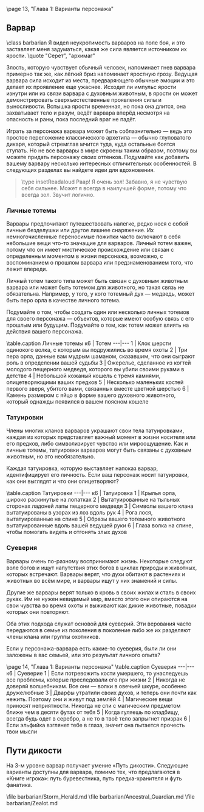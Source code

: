 \page 13, "Глава 1: Варианты персонажа"
## Варвар
\class barbarian
Я видел неукротимость варваров на поле боя, и это заставляет меня задуматься, какая же сила является источником их ярости.
\quote "Серет", "архимаг"

Злость, которую чувствует обычный человек, напоминает гнев варвара примерно так же, как лёгкий бриз напоминает яростную грозу. Ведущая варвара сила исходит из места, предваряющего обычные эмоции и это делает их проявление еще ужаснее. Исходит ли импульс ярости изнутри или из связи варвара с духовным животным, в ярости он может демонстрировать сверхъестественные проявления силы и выносливости. Вспышка ярости временная, но пока она длится, она захватывает тело и разум, ведёт варвара вперёд несмотря на опасность и раны, пока последний враг не падёт.

Играть за персонажа варвара может быть соблазнительно — ведь это простое переложение классического архетипа — обычно глуповатого дикаря, который стремглав мчится туда, куда остальные боятся ступать. Но не все варвары в мире скроены таким образом, поэтому вы можете придать персонажу своих оттенков. Подумайте как добавить вашему варвару несколько интересных отличительных особенностей. В следующих разделах вы найдете идеи для вдохновения.

> \type insetReadaloud
> Раар! Я очень зол! Забавно, я не чувствую себя сильнее. Может я всегда в наилучшей форме, потому что всегда зол. Звучит логично.
### Личные тотемы
Варвары предпочитают путешествовать налегке, редко нося с собой личные безделушки или другое лишнее снаряжение. Их немногочисленные переносимые пожитки часто включают в себя небольшие вещи что-то значащие для варваров. Личный тотем важен, потому что он имеет мистическое происхождение или связан с определенным моментом в жизни персонажа, возможно, с воспоминанием о прошлом варвара или предзнаменованием того, что лежит впереди.

Личный тотем такого типа может быть связан с духовным животным варвара или может быть тотемом для животного, но такая связь не обязательна. Например, у того, у кого тотемный дух — медведь, может быть перо орла в качестве личного тотема.

Подумайте о том, чтобы создать один или несколько личных тотемов для своего персонажа — объектов, которые имеют особую связь с его прошлым или будущим. Подумайте о том, как тотем может влиять на действия вашего персонажа.

\table.caption Личные тотемы
к6 | Тотем
---|---
1 | Клок шерсти одинокого волка, с которым вы подружились во время охоты
2 | Три пера орла, данные вам мудрым шаманом, сказавшим, что они сыграют роль в определении вашей судьбы
3 | Ожерелье, сделанное из когтей молодого пещерного медведя, которого вы убили своими руками в детстве
4 | Небольшой кожаный кошель с тремя камнями, олицетворяющими ваших предков
5 | Несколько маленьких костей первого зверя, убитого вами, связанных вместе цветной шерстью
6 | Камень размером с яйцо в форме вашего духовного животного, который однажды появился в вашем поясном кошеле

### Татуировки
Члены многих кланов варваров украшают свои тела татуировками, каждая из которых представляет важный момент в жизни носителя или его предков, либо символизирует чувство или мироощущение. Как и личные тотемы, татуировки варваров могут быть связаны с духовным животным, но это необязательно.

Каждая татуировка, которую выставляет напоказ варвар, идентифицирует его личность. Если ваш персонаж носит татуировки, как они выглядят и что они олицетворяют?

\table.caption Татуировки
---|---
к6 | Татуировка
1 | Крылья орла, широко раскинутые на лопатках
2 | Вытатуированные на тыльных сторонах ладоней лапы пещерного медведя
3 | Символы вашего клана вытатуированы в узорах из лоз вдоль рук
4 | Рога лося, вытатуированные на спине
5 | Образы вашего тотемного животного вытатуированные вдоль вашей ведущей руки
6 | Глаза волка на спине, чтобы помогать видеть и отгонять злых духов

### Суеверия
Варвары очень по-разному воспринимают жизнь. Некоторые следуют воле богов и ищут напутствия этих богов в циклах природы и животных, которых встречают. Варвары верят, что духи обитают в растениях и животных во всём мире, и варвары ищут у них знамений и силы.

Другие же варвары верят только в кровь в своих жилах и сталь в своих руках. Им не нужен невидимый мир, вместо этого они опираются на свои чувства во время охоты и выживают как дикие животные, повадки которых они повторяют.

Оба этих подхода служат основой для суеверий. Эти верования часто передаются в семье из поколения в поколение либо же их разделяют члены клана или группы охотников.

Если у персонажа-варвара есть какие-то суеверия, были ли они заложены в вас семьей, или это результат личного опыта?

\page 14, "Глава 1: Варианты персонажа"
\table.caption Суеверия
---|---
к6 | Суеверие
1 | Если потревожить кости умершего, то унаследуешь все проблемы, которые преследовали его при жизни
2 | Никогда не доверяй волшебникам. Все они — волки в овечьей шкуре, особенно дружелюбные
3 | Дварфы утратили своих духов, и теперь они почти как нежить. Поэтому они и живут под землёй
4 | Магические вещи приносят неприятности. Никогда не спи с магическим предметом ближе чем в десяти футах от тебя
5 | Когда гуляешь по кладбищу, всегда будь одет в серебро, а не то в твоё тело запрыгнет призрак
6 | Если эльфийка взглянет тебе в глаза, значит она пытается прочесть твои мысли

## Пути дикости
На 3-м уровне варвар получает умение «Путь дикости». Следующие варианты доступны для варвара, помимо тех, что предлагаются в «Книге игрока»: путь буревестника, путь предка-хранителя и футь фанатика.

\file barbarian/Storm_Herald.md
\file barbarian/Ancestral_Guardian.md
\file barbarian/Zealot.md
